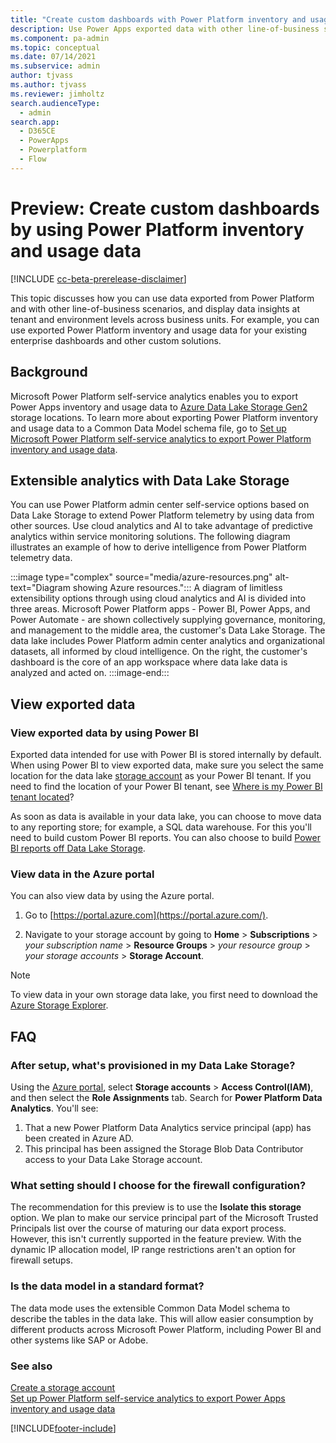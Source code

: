```yaml
---
title: "Create custom dashboards with Power Platform inventory and usage data"
description: Use Power Apps exported data with other line-of-business scenarios and display data insights at tenant and environment levels across business units.
ms.component: pa-admin
ms.topic: conceptual
ms.date: 07/14/2021
ms.subservice: admin
author: tjvass
ms.author: tjvass
ms.reviewer: jimholtz
search.audienceType: 
  - admin
search.app:
  - D365CE
  - PowerApps
  - Powerplatform
  - Flow
---
```

# Preview: Create custom dashboards by using Power Platform inventory and usage data 

[!INCLUDE [cc-beta-prerelease-disclaimer](../includes/cc-beta-prerelease-disclaimer.md)]

This topic discusses how you can use data exported from Power Platform and with other line-of-business scenarios, and display data insights at tenant and environment levels across business units. For example, you can use exported Power Platform inventory and usage data for your existing enterprise dashboards and other custom solutions.

## Background

Microsoft Power Platform self-service analytics enables you to export Power Apps inventory and usage data to [Azure Data Lake Storage Gen2](/power-bi/transform-model/dataflows/dataflows-azure-data-lake-storage-integration) storage locations. To learn more about exporting Power Platform inventory and usage data to a Common Data Model schema file, go to [Set up Microsoft Power Platform self-service analytics to export Power Platform inventory and usage data](self-service-analytics.md). 

## Extensible analytics with Data Lake Storage

You can use Power Platform admin center self-service options based on Data Lake Storage to extend Power Platform telemetry by using data from other sources. Use cloud analytics and AI to take advantage of predictive analytics within service monitoring solutions. The following diagram illustrates an example of how to derive intelligence from Power Platform telemetry data. 

:::image type="complex" source="media/azure-resources.png" alt-text="Diagram showing Azure resources.":::
A diagram of limitless extensibility options through using cloud analytics and AI is divided into three areas. Microsoft Power Platform apps - Power BI, Power Apps, and Power Automate - are shown collectively supplying governance, monitoring, and management to the middle area, the customer's Data Lake Storage. The data lake includes Power Platform admin center analytics and organizational datasets, all informed by cloud intelligence. On the right, the customer's dashboard is the core of an app workspace where data lake data is analyzed and acted on.
:::image-end:::


## View exported data

### View exported data by using Power BI

Exported data intended for use with Power BI is stored internally by default. When using Power BI to view exported data, make sure you select the same location for the data lake [storage account](/power-bi/transform-model/dataflows/dataflows-azure-data-lake-storage-integration) as your Power BI tenant. If you need to find the location of your Power BI tenant, see [Where is my Power BI tenant located](/power-bi/admin/service-admin-where-is-my-tenant-located)?

As soon as data is available in your data lake, you can choose to move data to any reporting store; for example, a SQL data warehouse. For this you'll need to build custom Power BI reports. You can also choose to build [Power BI reports off Data Lake Storage](/power-bi/transform-model/service-dataflows-azure-data-lake-integration).

### View data in the Azure portal  

You can also view data by using the Azure portal.

1. Go to [https://portal.azure.com](https://portal.azure.com/).

2. Navigate to your storage account by going to **Home** > **Subscriptions** > *your subscription name* > **Resource Groups** > *your resource group* > *your storage accounts* > **Storage Account**.

> [!NOTE]
> To view data in your own storage data lake, you first need to download the [Azure Storage Explorer](https://azure.microsoft.com/features/storage-explorer).

## FAQ

### After setup, what's provisioned in my Data Lake Storage?

Using the [Azure portal](https://portal.azure.com), select **Storage accounts** > **Access Control(IAM)**, and then select the **Role Assignments**
tab. Search for **Power Platform Data Analytics**. You'll see: 

1. That a new Power Platform Data Analytics service principal (app) has been created in Azure AD.
2. This principal has been assigned the Storage Blob Data Contributor access to your Data Lake Storage account.

### What setting should I choose for the firewall configuration?

The recommendation for this preview is to use the **Isolate this storage** option. We plan to make our service principal part of the Microsoft Trusted Principals list over the course of maturing our data export process. However, this isn't currently supported in the feature preview. With the dynamic IP allocation model, IP range restrictions aren't an option for firewall setups.

### Is the data model in a standard format?

The data mode uses the extensible Common Data Model schema to describe the tables in the data lake. This will allow easier consumption by different products across Microsoft Power Platform, including Power BI and other systems like SAP or Adobe.

### See also

[Create a storage account](/azure/storage/common/storage-account-create) <br />
[Set up Power Platform self-service analytics to export Power Apps inventory and usage data](self-service-analytics.md)

[!INCLUDE[footer-include](../includes/footer-banner.md)]

